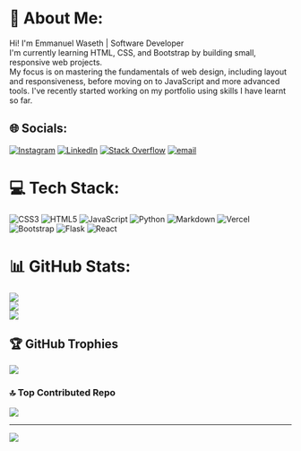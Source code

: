 # 💫 About Me:
Hi! I'm Emmanuel Waseth | Software Developer<br>I'm currently learning HTML, CSS, and Bootstrap by building small, responsive web projects. <br>My focus is on mastering the fundamentals of web design, including layout and responsiveness, before moving on to JavaScript and more advanced tools.
I've recently started working on my portfolio using skills I have learnt so far.


## 🌐 Socials:
[![Instagram](https://img.shields.io/badge/Instagram-%23E4405F.svg?logo=Instagram&logoColor=white)](https://instagram.com/waseth.dev) [![LinkedIn](https://img.shields.io/badge/LinkedIn-%230077B5.svg?logo=linkedin&logoColor=white)](https://linkedin.com/in/https://www.linkedin.com/in/waseth-emmanuel) [![Stack Overflow](https://img.shields.io/badge/-Stackoverflow-FE7A16?logo=stack-overflow&logoColor=white)](https://stackoverflow.com/users/https://stackoverflow.com/users/29335853/sapriso-waseth) [![email](https://img.shields.io/badge/Email-D14836?logo=gmail&logoColor=white)](mailto:wasethsapriso@gmail.com) 

# 💻 Tech Stack:
![CSS3](https://img.shields.io/badge/css3-%231572B6.svg?style=for-the-badge&logo=css3&logoColor=white) ![HTML5](https://img.shields.io/badge/html5-%23E34F26.svg?style=for-the-badge&logo=html5&logoColor=white) ![JavaScript](https://img.shields.io/badge/javascript-%23323330.svg?style=for-the-badge&logo=javascript&logoColor=%23F7DF1E) ![Python](https://img.shields.io/badge/python-3670A0?style=for-the-badge&logo=python&logoColor=ffdd54) ![Markdown](https://img.shields.io/badge/markdown-%23000000.svg?style=for-the-badge&logo=markdown&logoColor=white) ![Vercel](https://img.shields.io/badge/vercel-%23000000.svg?style=for-the-badge&logo=vercel&logoColor=white) ![Bootstrap](https://img.shields.io/badge/bootstrap-%238511FA.svg?style=for-the-badge&logo=bootstrap&logoColor=white) ![Flask](https://img.shields.io/badge/flask-%23000.svg?style=for-the-badge&logo=flask&logoColor=white) ![React](https://img.shields.io/badge/react-%2320232a.svg?style=for-the-badge&logo=react&logoColor=%2361DAFB)
# 📊 GitHub Stats:
![](https://github-readme-stats.vercel.app/api?username=Waseth&theme=dark&hide_border=false&include_all_commits=true&count_private=true)<br/>
![](https://nirzak-streak-stats.vercel.app/?user=Waseth&theme=dark&hide_border=false)<br/>
![](https://github-readme-stats.vercel.app/api/top-langs/?username=Waseth&theme=dark&hide_border=false&include_all_commits=true&count_private=true&layout=compact)

## 🏆 GitHub Trophies
![](https://github-profile-trophy.vercel.app/?username=Waseth&theme=onedark&no-frame=true&no-bg=false&margin-w=4)

### 🔝 Top Contributed Repo
![](https://github-contributor-stats.vercel.app/api?username=Waseth&limit=5&theme=dark&combine_all_yearly_contributions=true)

---
[![](https://visitcount.itsvg.in/api?id=Waseth&icon=0&color=0)](https://visitcount.itsvg.in)

<!-- Proudly created with GPRM ( https://gprm.itsvg.in ) -->
